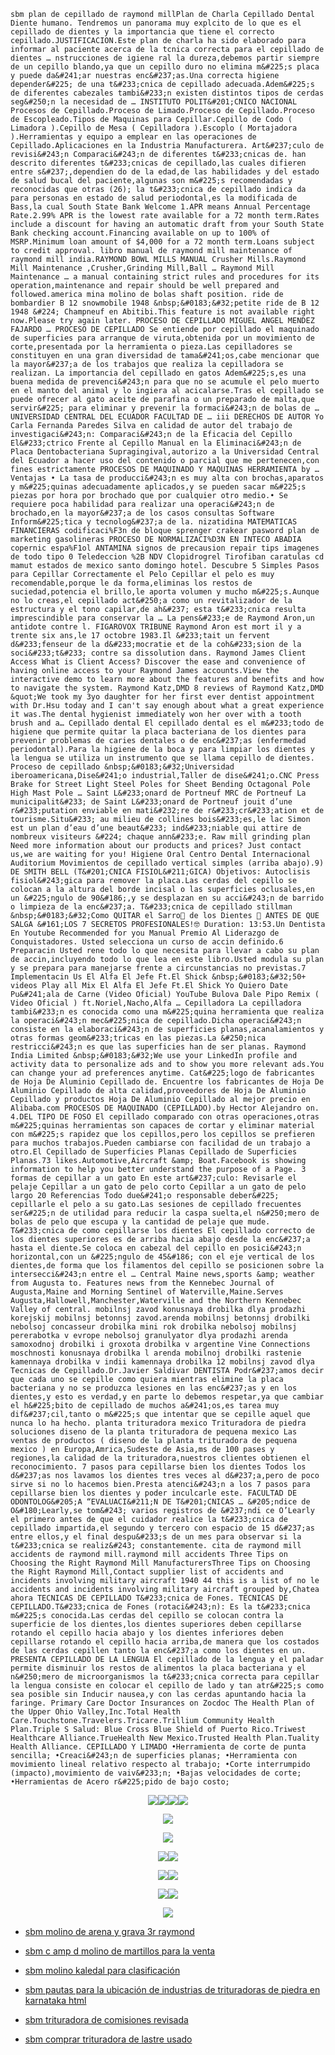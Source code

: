 
```
sbm plan de cepillado de raymond millPlan de Charla Cepillado Dental Diente humano. Tendremos un panorama muy explcito de lo que es el cepillado de dientes y la importancia que tiene el correcto cepillado.JUSTIFICACION.Este plan de charla ha sido elaborado para informar al paciente acerca de la tcnica correcta para el cepillado de dientes … nstrucciones de igiene ral la dureza,debemos partir siempre de un cepillo blando,ya que un cepillo duro no elimina m&#225;s placa y puede da&#241;ar nuestras enc&#237;as.Una correcta higiene depender&#225; de una t&#233;cnica de cepillado adecuada.Adem&#225;s de diferentes cabezales tambi&#233;n existen distintos tipos de cerdas seg&#250;n la necesidad de … INSTITUTO POLIT&#201;CNICO NACIONAL Procesos de Cepillado.Proceso de Limado.Proceso de Cepillado.Proceso de Escopleado.Tipos de Maquinas para Cepillar.Cepillo de Codo ( Limadora ).Cepillo de Mesa ( Cepilladora ).Escoplo ( Mortajadora ).Herramientas y equipo a emplear en las operaciones de Cepillado.Aplicaciones en la Industria Manufacturera. Art&#237;culo de revisi&#243;n Comparaci&#243;n de diferentes t&#233;cnicas de. han descrito diferentes t&#233;cnicas de cepillado,las cuales difieren entre s&#237;,dependien do de la edad,de las habilidades y del estado de salud bucal del paciente,algunas son m&#225;s recomendadas y reconocidas que otras (26); la t&#233;cnica de cepillado indica da para personas en estado de salud periodontal,es la modificada de Bass,la cual South State Bank Welcome 1.APR means Annual Percentage Rate.2.99% APR is the lowest rate available for a 72 month term.Rates include a discount for having an automatic draft from your South State Bank checking account.Financing available on up to 100% of MSRP.Minimum loan amount of $4,000 for a 72 month term.Loans subject to credit approval. libro manual de raymond mill maintenance of raymond mill india.RAYMOND BOWL MILLS MANUAL Crusher Mills.Raymond Mill Maintenance ,Crusher,Grinding Mill,Ball … Raymond Mill Maintenance … a manual containing strict rules and procedures for its operation,maintenance and repair should be well prepared and followed.america mina molino de bolas shaft position. ride de bombardier B 12 snowmobile 1948 &nbsp;&#0183;&#32;petite ride de B 12 1948 &#224; Champneuf en Abitibi.This feature is not available right now.Please try again later. PROCESO DE CEPILLADO MIGUEL ANGEL MENDEZ FAJARDO … PROCESO DE CEPILLADO Se entiende por cepillado el maquinado de superficies para arranque de viruta,obtenida por un movimiento de corte,presentada por la herramienta o pieza.Las cepilladores se constituyen en una gran diversidad de tama&#241;os,cabe mencionar que la mayor&#237;a de los trabajos que realiza la cepilladora se realizan. La importancia del cepillado en gatos Adem&#225;s,es una buena medida de prevenci&#243;n para que no se acumule el pelo muerto en el manto del animal y lo ingiera al acicalarse.Tras el cepillado se puede ofrecer al gato aceite de parafina o un preparado de malta,que servir&#225; para eliminar y prevenir la formaci&#243;n de bolas de … UNIVERSIDAD CENTRAL DEL ECUADOR FACULTAD DE … iii DERECHOS DE AUTOR Yo Carla Fernanda Paredes Silva en calidad de autor del trabajo de investigaci&#243;n: Comparaci&#243;n de la Eficacia del Cepillo El&#233;ctrico Frente al Cepillo Manual en la Eliminaci&#243;n de Placa Dentobacteriana Supragingival,autorizo a la Universidad Central del Ecuador a hacer uso del contenido o parcial que me pertenecen,con fines estrictamente PROCESOS DE MAQUINADO Y MAQUINAS HERRAMIENTA by … Ventajas • La tasa de producci&#243;n es muy alta con brochas,aparatos y m&#225;quinas adecuadamente aplicados,y se pueden sacar m&#225;s piezas por hora por brochado que por cualquier otro medio.• Se requiere poca habilidad para realizar una operaci&#243;n de brochado,en la mayor&#237;a de los casos consultas Software Inform&#225;tica y tecnolog&#237;a de la. nizatidina MATEMATICAS FINANCIERAS codificaci%F3n de bloque sprenger crakear pasword plan de marketing gasolineras PROCESO DE NORMALIZACI%D3N EN INTECO ABADIA copernic espa%F1ol ANTAMINA signos de precausion repair tips imagenes de todo tipo 0 Teledeccion %2B NDV Clopidrogrel Tirofiban caratulas cd mamut estados de mexico santo domingo hotel. Descubre 5 Simples Pasos para Cepillar Correctamente el Pelo Cepillar el pelo es muy recomendable,porque le da forma,eliminas los restos de suciedad,potencia el brillo,le aporta volumen y mucho m&#225;s.Aunque no lo creas,el cepillado act&#250;a como un revitalizador de la estructura y el tono capilar,de ah&#237; esta t&#233;cnica resulta imprescindible para conservar la … La pens&#233;e de Raymond Aron,un antidote contre l. FIGAROVOX TRIBUNE Raymond Aron est mort il y a trente six ans,le 17 octobre 1983.Il &#233;tait un fervent d&#233;fenseur de la d&#233;mocratie et de la coh&#233;sion de la soci&#233;t&#233; contre sa dissolution dans. Raymond James Client Access What is Client Access? Discover the ease and convenience of having online access to your Raymond James accounts.View the interactive demo to learn more about the features and benefits and how to navigate the system. Raymond Katz,DMD 8 reviews of Raymond Katz,DMD &quot;We took my 3yo daughter for her first ever dentist appointment with Dr.Hsu today and I can't say enough about what a great experience it was.The dental hygienist immediately won her over with a tooth brush and a… Cepillado dental El cepillado dental es el m&#233;todo de higiene que permite quitar la placa bacteriana de los dientes para prevenir problemas de caries dentales o de enc&#237;as (enfermedad periodontal).Para la higiene de la boca y para limpiar los dientes y la lengua se utiliza un instrumento que se llama cepillo de dientes. Proceso de cepillado &nbsp;&#0183;&#32;Universidad iberoamericana,Dise&#241;o industrial,Taller de dise&#241;o.CNC Press Brake for Street Light Steel Poles for Sheet Bending Octagonal Pole High Mast Pole … Saint L&#233;onard de Portneuf MRC de Portneuf La municipalit&#233; de Saint L&#233;onard de Portneuf jouit d’une r&#233;putation enviable en mati&#232;re de r&#233;cr&#233;ation et de tourisme.Situ&#233; au milieu de collines bois&#233;es,le lac Simon est un plan d’eau d’une beaut&#233; ind&#233;niable qui attire de nombreux visiteurs &#224; chaque ann&#233;e. Raw mill grinding plan Need more information about our products and prices? Just contact us,we are waiting for you! Higiene Oral Centro Dental Internacional Auditorium Movimientos de cepillado vertical simples (arriba abajo).9) DE SMITH BELL (T&#201;CNICA FISIOL&#211;GICA) Objetivos: Autoclisis fisiol&#243;gica para remover la placa.Las cerdas del cepillo se colocan a la altura del borde incisal o las superficies oclusales,en un &#225;ngulo de 90&#186;,y se desplazan en su acci&#243;n de barrido o limpieza de la enc&#237;a. T&#233;cnica de cepillado stillman &nbsp;&#0183;&#32;Como QUITAR el Sarro💩 de los Dientes 👅 ANTES DE QUE SALGA &#161;LOS 7 SECRETOS PROFESIONALES!🤓 Duration: 13:53.Un Dentista En Youtube Recommended for you Manual Premio Al Liderazgo de Conquistadores. Usted selecciona un curso de accin definido.6 Preparacin Usted rene todo lo que necesita para llevar a cabo su plan de accin,incluyendo todo lo que lea en este libro.Usted modula su plan y se prepara para manejarse frente a circunstancias no previstas.7 Implementacin Us El Alfa El Jefe Ft.El Shick &nbsp;&#0183;&#32;50+ videos Play all Mix El Alfa El Jefe Ft.El Shick Yo Quiero Date Pu&#241;ala de Carne (Video Oficial) YouTube Bulova Dale Pipo Remix ( Video Oficial ) ft.Noriel,Nacho,Alfa … Cepilladora La cepilladora tambi&#233;n es conocida como una m&#225;quina herramienta que realiza la operaci&#243;n mec&#225;nica de cepillado.Dicha operaci&#243;n consiste en la elaboraci&#243;n de superficies planas,acanalamientos y otras formas geom&#233;tricas en las piezas.La &#250;nica restricci&#243;n es que las superficies han de ser planas. Raymond India Limited &nbsp;&#0183;&#32;We use your LinkedIn profile and activity data to personalize ads and to show you more relevant ads.You can change your ad preferences anytime. Cat&#225;logo de fabricantes de Hoja De Aluminio Cepillado de. Encuentre los fabricantes de Hoja De Aluminio Cepillado de alta calidad,proveedores de Hoja De Aluminio Cepillado y productos Hoja De Aluminio Cepillado al mejor precio en Alibaba.com PROCESOS DE MAQUINADO (CEPILLADO).by Hector Alejandro on. 4.DEL TIPO DE FOSO El cepillado comparado con otras operaciones,otras m&#225;quinas herramientas son capaces de cortar y eliminar material con m&#225;s rapidez que los cepillos,pero los cepillos se prefieren para muchos trabajos.Pueden cambiarse con facilidad de un trabajo a otro.El Cepillado de Superficies Planas Cepillado de Superficies Planas.73 likes.Automotive,Aircraft &amp; Boat.Facebook is showing information to help you better understand the purpose of a Page. 3 formas de cepillar a un gato En este art&#237;culo: Revisarle el pelaje Cepillar a un gato de pelo corto Cepillar a un gato de pelo largo 20 Referencias Todo due&#241;o responsable deber&#225; cepillarle el pelo a su gato.Las sesiones de cepillado frecuentes ser&#225;n de utilidad para reducir la caspa suelta,el n&#250;mero de bolas de pelo que escupa y la cantidad de pelaje que mude. T&#233;cnica de como cepillarse los dientes El cepillado correcto de los dientes superiores es de arriba hacia abajo desde la enc&#237;a hasta el diente.Se coloca en cabezal del cepillo en posici&#243;n horizontal,con un &#225;ngulo de 45&#186; con el eje vertical de los dientes,de forma que los filamentos del cepillo se posicionen sobre la intersecci&#243;n entre el … Central Maine news,sports &amp; weather from Augusta to. Features news from the Kennebec Journal of Augusta,Maine and Morning Sentinel of Waterville,Maine.Serves Augusta,Hallowell,Manchester,Waterville and the Northern Kennebec Valley of central. mobilnsj zavod konusnaya drobilka dlya prodazhi korejskij mobilnsj betonnsj zavod.arenda mobilnsj betonnsj drobilki nebolsoj concasseur drobilka mini rok drobilka nebolsoj mobilnsj pererabotka v evrope nebolsoj granulyator dlya prodazhi arenda samoxodnoj drobilki i groxota drobilka v argentine Vine Connections moschnosti konusnaya drobilka l arenda mobilnoj drobilki rastenie kamennaya drobilka v indii kamennaya drobilka 12 mobilnsj zavod dlya Tecnicas de Cepillado.Dr.Javier Saldivar DENTISTA Podr&#237;amos decir que cada uno se cepille como quiera mientras elimine la placa bacteriana y no se produzca lesiones en las enc&#237;as y en los dientes,y esto es verdad,y en parte lo debemos respetar,ya que cambiar el h&#225;bito de cepillado de muchos a&#241;os,es tarea muy dif&#237;cil,tanto o m&#225;s que intentar que se cepille aquel que nunca lo ha hecho. planta trituradora mexico Trituradora de piedra soluciones diseno de la planta trituradora de pequena mexico Las ventas de productos ( diseno de la planta trituradora de pequena mexico ) en Europa,Amrica,Sudeste de Asia,ms de 100 pases y regiones,la calidad de la trituradora,nuestros clientes obtienen el reconocimiento. 7 pasos para cepillarse bien los dientes Todos los d&#237;as nos lavamos los dientes tres veces al d&#237;a,pero de poco sirve si no lo hacemos bien.Presta atenci&#243;n a los 7 pasos para cepillarse bien los dientes y poder inculcarle este. FACULTAD DE ODONTOLOG&#205;A “EVALUACI&#211;N DE T&#201;CNICAS … &#205;ndice de O&#180;Learly,se tom&#243; varios registros de &#237;ndi ce O’Learly el primero antes de que el cuidador realice la t&#233;cnica de cepillado impartida,el segundo y tercero con espacio de 15 d&#237;as entre ellos,y el final despu&#233;s de un mes para observar si la t&#233;cnica se realiz&#243; constantemente. cita de raymond mill accidents de raymond mill.raymond mill accidents Three Tips on Choosing the Right Raymond Mill ManufacturersThree Tips on Choosing the Right Raymond Mill,Contact supplier list of accidents and incidents involving military aircraft 1940 44 this is a list of no le accidents and incidents involving military aircraft grouped by,Chatea ahora TECNICAS DE CEPILLADO T&#233;cnica de Fones. TECNICAS DE CEPILLADO.T&#233;cnica de Fones (rotaci&#243;n): Es la t&#233;cnica m&#225;s conocida.Las cerdas del cepillo se colocan contra la superficie de los dientes,los dientes superiores deben cepillarse rotando el cepillo hacia abajo y los dientes inferiores deben cepillarse rotando el cepillo hacia arriba,de manera que los costados de las cerdas cepillen tanto la enc&#237;a como los dientes en un. PRESENTA CEPILLADO DE LA LENGUA El cepillado de la lengua y el paladar permite disminuir los restos de alimentos la placa bacteriana y el n&#250;mero de microorganismos la t&#233;cnica correcta para cepillar la lengua consiste en colocar el cepillo de lado y tan atr&#225;s como sea posible sin Inducir nausea,y con las cerdas apuntando hacia la faringe. Primary Care Doctor Insurances on Zocdoc The Health Plan of the Upper Ohio Valley,Inc.Total Health Care.Touchstone.Travelers.Tricare.Trillium Community Health Plan.Triple S Salud: Blue Cross Blue Shield of Puerto Rico.Triwest Healthcare Alliance.TrueHealth New Mexico.Trusted Health Plan.Tuality Health Alliance. CEPILLADO Y LIMADO •Herramienta de corte de punta sencilla; •Creaci&#243;n de superficies planas; •Herramienta con movimiento lineal relativo respecto al trabajo; •Corte interrumpido (impacto),movimiento de vaiv&#233;n; •Bajas velocidades de corte; •Herramientas de Acero r&#225;pido de bajo costo; 
```

<div align="center">

<a href="https://es-mill.shibang-china.com/github&k=sbm+plan+de+cepillado+de+raymond+mill"><img src="https://static.shibang-china.com/es/mill/index.jpg"></a><a href="https://es-mill.shibang-china.com/materials.htmlgithub&k=sbm+plan+de+cepillado+de+raymond+mill"><img src="https://static.shibang-china.com/es/mill/materials.jpg"></a><a href="https://es-mill.shibang-china.com/about.htmlgithub&k=sbm+plan+de+cepillado+de+raymond+mill"><img src="https://static.shibang-china.com/es/mill/about.jpg"></a><a href="https://es-mill.shibang-china.com/contact.htmlgithub&k=sbm+plan+de+cepillado+de+raymond+mill"><img src="https://static.shibang-china.com/es/mill/contact.jpg"></a>

<a href="https://es-mill.shibang-china.com/github&k=sbm+plan+de+cepillado+de+raymond+mill"><img src="https://static.shibang-china.com/es/mill/banner.jpg"></a>

<a href="https://swt.shibang-china.com/github&k=sbm+plan+de+cepillado+de+raymond+mill"><img src="https://static.shibang-china.com/es/mill/chat.jpg"></a>

<a href="https://es-mill.shibang-china.com/products/vertical-roller-mill.htmlgithub&k=sbm+plan+de+cepillado+de+raymond+mill"><img src="https://static.shibang-china.com/es/mill/vertical.jpg"></a><a href="https://es-mill.shibang-china.com/products/raymond-mill.htmlgithub&k=sbm+plan+de+cepillado+de+raymond+mill"><img src="https://static.shibang-china.com/es/mill/raymond.jpg"></a>

<a href="https://es-mill.shibang-china.com/products/ultrafine-grinding-mill.htmlgithub&k=sbm+plan+de+cepillado+de+raymond+mill"><img src="https://static.shibang-china.com/es/mill/ultrafine.jpg"></a><a href="https://es-mill.shibang-china.com/products/trapezium-grinding-mill.htmlgithub&k=sbm+plan+de+cepillado+de+raymond+mill"><img src="https://static.shibang-china.com/es/mill/trapezium.jpg"></a>

<a href="https://es-mill.shibang-china.com/products/ball-mill.htmlgithub&k=sbm+plan+de+cepillado+de+raymond+mill"><img src="https://static.shibang-china.com/es/mill/ball.jpg"></a><a href="https://es-mill.shibang-china.com/products/hammer-mill.htmlgithub&k=sbm+plan+de+cepillado+de+raymond+mill"><img src="https://static.shibang-china.com/es/mill/hammer.jpg"></a>

<a href="https://swt.shibang-china.com/github&k=sbm+plan+de+cepillado+de+raymond+mill"><img src="https://static.shibang-china.com/es/mill/case.jpg"></a>

</div>


* [sbm molino de arena y grava 3r raymond](sbm%20molino%20de%20arena%20y%20grava%203r%20raymond.md)

* [sbm c amp d molino de martillos para la venta](sbm%20c%20amp%20d%20molino%20de%20martillos%20para%20la%20venta.md)

* [sbm molino kaledal para clasificación](sbm%20molino%20kaledal%20para%20clasificaci%C3%B3n.md)

* [sbm pautas para la ubicación de industrias de trituradoras de piedra en karnataka html](sbm%20pautas%20para%20la%20ubicaci%C3%B3n%20de%20industrias%20de%20trituradoras%20de%20piedra%20en%20karnataka%20html.md)

* [sbm trituradora de comisiones revisada](sbm%20trituradora%20de%20comisiones%20revisada.md)

* [sbm comprar trituradora de lastre usado](sbm%20comprar%20trituradora%20de%20lastre%20usado.md)
